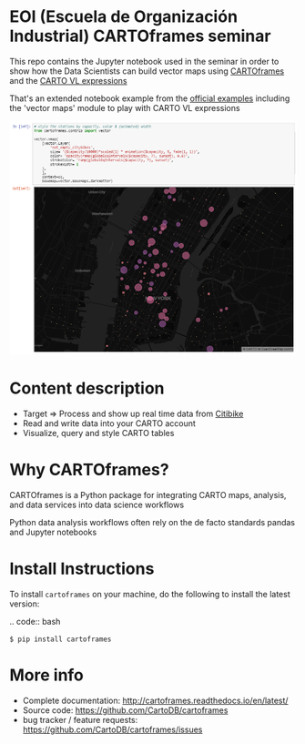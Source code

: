 # EOI (Escuela de Organización Industrial) CARTOframes seminar

This repo contains the Jupyter notebook used in the seminar in order to show how the Data Scientists can build vector maps using [CARTOframes](https://cartoframes.readthedocs.io/en/latest/) and the [CARTO VL expressions](https://carto.com/developers/carto-vl/v0.8.0/reference/#cartoexpressions)

That's an extended notebook example from the [official examples](https://github.com/CartoDB/cartoframes/tree/master/examples) including the 'vector maps' module to play with CARTO VL expressions

<img src="./ny-citybikes-animation-thumb.png" alt="ny-citybikes-animation-thumb">

Content description
====================

- Target => Process and show up real time data from [Citibike](https://www.citibikenyc.com/system-data)
- Read and write data into your CARTO account
- Visualize, query and style CARTO tables

Why CARTOframes?
====================

CARTOframes is a Python package for integrating CARTO maps, analysis, and data services into data science workflows

Python data analysis workflows often rely on the de facto standards pandas and Jupyter notebooks

Install Instructions
====================

To install `cartoframes` on your machine, do the following to install the
latest version:

.. code:: bash

    $ pip install cartoframes

More info
=========

- Complete documentation: http://cartoframes.readthedocs.io/en/latest/
- Source code: https://github.com/CartoDB/cartoframes
- bug tracker / feature requests: https://github.com/CartoDB/cartoframes/issues
